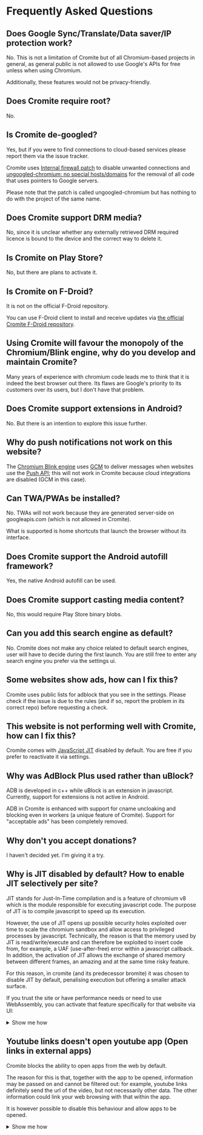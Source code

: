 # Frequently Asked Questions

## Does Google Sync/Translate/Data saver/IP protection work?
No.
This is not a limitation of Cromite but of all Chromium-based projects in general, as general public is not allowed to use Google's APIs for free unless when using Chromium.

Additionally, these features would not be privacy-friendly.

## Does Cromite require root?
No.

## Is Cromite de-googled?

Yes, but if you were to find connections to cloud-based services please report them via the issue tracker.

Cromite uses [Internal firewall patch](https://github.com/uazo/cromite/blob/master/build/patches/Internal-firewall.patch) to disable unwanted connections and [ungoogled-chromium: no special hosts/domains](https://github.com/uazo/cromite/blob/master/build/patches/ungoogled-chromium-no-special-hosts-domains.patch) for the removal of all code that uses pointers to Google servers.

Please note that the patch is called ungoogled-chromium but has nothing to do with the project of the same name.

## Does Cromite support DRM media?

No, since it is unclear whether any externally retrieved DRM required licence is bound to the device and the correct way to delete it.

## Is Cromite on Play Store?
No, but there are plans to activate it.

## Is Cromite on F-Droid?
It is not on the official F-Droid repository.

You can use F-Droid client to install and receive updates via [the official Cromite F-Droid repository](https://www.cromite.org/fdroid/repo).

## Using Cromite will favour the monopoly of the Chromium/Blink engine, why do you develop and maintain Cromite?

Many years of experience with chromium code leads me to think that it is indeed the best browser out there. Its flaws are Google's priority to its customers over its users, but I don't have that problem.

## Does Cromite support extensions in Android?
No. But there is an intention to explore this issue further.

## Why do push notifications not work on this website?

The [Chromium Blink engine](https://www.chromium.org/blink) uses [GCM](https://en.wikipedia.org/wiki/Google_Cloud_Messaging) to deliver messages
when websites use the [Push API](https://w3c.github.io/push-api/); this will not work in Cromite because cloud integrations are disabled (GCM in this case).

## Can TWA/PWAs be installed?

No. TWAs will not work because they are generated server-side on googleapis.com (which is not allowed in Cromite).

What is supported is home shortcuts that launch the browser without its interface.

## Does Cromite support the Android autofill framework?

Yes, the native Android autofill can be used.

## Does Cromite support casting media content?

No, this would require Play Store binary blobs.

## Can you add this search engine as default?
No. Cromite does not make any choice related to default search engines, user will have to decide during the first launch.
You are still free to enter any search engine you prefer via the settings ui.

## Some websites show ads, how can I fix this?
Cromite uses public lists for adblock that you see in the settings. Please check if the issue is due to the rules (and if so, report the problem in its correct repo) before requesting a check.

## This website is not performing well with Cromite, how can I fix this?
Cromite comes with [JavaScript JIT](https://hacks.mozilla.org/2017/02/a-crash-course-in-just-in-time-jit-compilers/) disabled by default.
You are free if you prefer to reactivate it via settings.

## Why was AdBlock Plus used rather than uBlock?
ADB is developed in c++ while uBlock is an extension in javascript. Currently, support for extensions is not active in Android.

ADB in Cromite is enhanced with support for cname uncloaking and blocking even in workers (a unique feature of Cromite). Support for "acceptable ads" has been completely removed.

## Why don't you accept donations?
I haven't decided yet. I'm giving it a try.

## Why is JIT disabled by default? How to enable JIT selectively per site?
JIT stands for Just-In-Time compilation and is a feature of chromium v8 which is the module responsible for executing javascript code. The purpose of JIT is to compile javascript to speed up its execution.

However, the use of JIT opens up possible security holes exploited over time to scale the chromium sandbox and allow access to privileged processes by javascript. Technically, the reason is that the memory used by JIT is read/write/execute and can therefore be exploited to insert code from, for example, a UAF (use-after-free) error within a javascript callback. In addition, the activation of JIT allows the exchange of shared memory between different frames, an amazing and at the same time risky feature.

For this reason, in cromite (and its predecessor bromite) it was chosen to disable JIT by default, penalising execution but offering a smaller attack surface.

If you trust the site or have performance needs or need to use WebAssembly, you can activate that feature specifically for that website via UI:
<details>
<summary>Show me how</summary>
  
<img src="https://github.com/user-attachments/assets/e350754d-6dbf-4d86-a532-27dd390ca0ff">
<br>
<img src="https://github.com/user-attachments/assets/ef112ee5-f4ac-48bb-be46-9e21cbf9a165">
<br>
<img src="https://github.com/user-attachments/assets/f90811cd-46aa-4327-b36d-1c87150a2bb2">
<br>
</details>

## Youtube links doesn't open youtube app (Open links in external apps)

Cromite blocks the ability to open apps from the web by default.

The reason for this is that, together with the app to be opened, information may be passed on and cannot be filtered out: for example, youtube links definitely send the url of the video, but not necessarily other data. The other information could link your web browsing with that within the app.

It is however possible to disable this behaviour and allow apps to be opened.

<details>
<summary>Show me how</summary>

<img src="https://github.com/user-attachments/assets/b852f2da-8560-4431-aa8f-157ceb05c058">
<br>
<img src="https://github.com/user-attachments/assets/3926128a-21ab-4df1-a773-a0a9545155ad">
<br>
</details>


